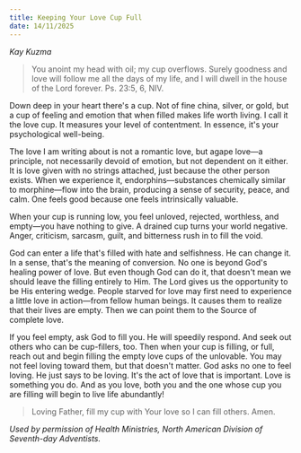 ```yaml
---
title: Keeping Your Love Cup Full
date: 14/11/2025
---
```


_Kay Kuzma_

> <p></p>
> You anoint my head with oil; my cup overflows. Surely goodness and love will follow me all the days of my life, and I will dwell in the house of the Lord forever. Ps. 23:5, 6, NIV.

Down deep in your heart there's a cup. Not of fine china, silver, or gold, but a cup of feeling and emotion that when filled makes life worth living. I call it the love cup. It measures your level of contentment. In essence, it's your psychological well-being.

The love I am writing about is not a romantic love, but agape love—a principle, not necessarily devoid of emotion, but not dependent on it either. It is love given with no strings attached, just because the other person exists. When we experience it, endorphins—substances chemically similar to morphine—flow into the brain, producing a sense of security, peace, and calm. One feels good because one feels intrinsically valuable.

When your cup is running low, you feel unloved, rejected, worthless, and empty—you have nothing to give. A drained cup turns your world negative. Anger, criticism, sarcasm, guilt, and bitterness rush in to fill the void.

God can enter a life that's filled with hate and selfishness. He can change it. In a sense, that's the meaning of conversion. No one is beyond God's healing power of love. But even though God can do it, that doesn't mean we should leave the filling entirely to Him. The Lord gives us the opportunity to be His entering wedge. People starved for love may first need to experience a little love in action—from fellow human beings. It causes them to realize that their lives are empty. Then we can point them to the Source of complete love.

If you feel empty, ask God to fill you. He will speedily respond. And seek out others who can be cup-fillers, too. Then when your cup is filling, or full, reach out and begin filling the empty love cups of the unlovable. You may not feel loving toward them, but that doesn't matter. God asks no one to feel loving. He just says to be loving. It's the act of love that is important. Love is something you do. And as you love, both you and the one whose cup you are filling will begin to live life abundantly!

> <callout></callout>
> Loving Father, fill my cup with Your love so I can fill others. Amen.

_Used by permission of Health Ministries, North American Division of Seventh-day Adventists._